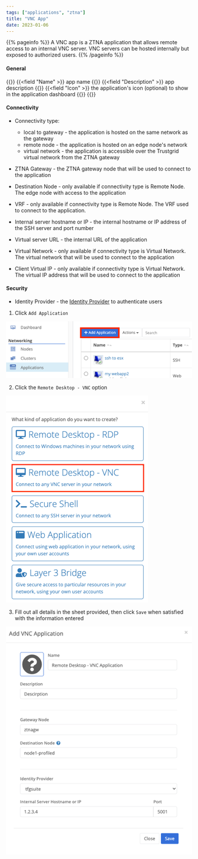 ```yaml
---
tags: ["applications", "ztna"]
title: "VNC App"
date: 2023-01-06
---
```


{{% pageinfo %}}
A VNC app is a ZTNA application that allows remote access to an internal VNC server. VNC servers can be hosted internally but exposed to authorized users.
{{% /pageinfo %}}

#### General

{{<fields>}}
{{<field "Name" >}}
app name
{{</field >}}
{{<field "Description" >}}
app description
{{</field >}}
{{<field "Icon" >}}
the application's icon (optional) to show in the application dashboard
{{</field >}}
{{</fields>}}

#### Connectivity

- Connectivity type:
  - local to gateway - the application is hosted on the same network as the gateway
  - remote node - the application is hosted on an edge node's network
  - virtual network - the application is accessible over the Trustgrid virtual network from the ZTNA gateway
- ZTNA Gateway - the ZTNA gateway node that will be used to connect to the application
- Destination Node - only available if connectivity type is Remote Node. The edge node with access to the application
- VRF - only available if connectivity type is Remote Node. The VRF used to connect to the application.

- Internal server hostname or IP - the internal hostname or IP address of the SSH server and port number

- Virtual server URL - the internal URL of the application
- Virtual Network - only available if connectivity type is Virtual Network. The virtual network that will be used to connect to the application
- Client Virtual IP - only available if connectivity type is Virtual Network. The virtual IP address that will be used to connect to the application

#### Security

- Identity Provider - the [Identity Provider](https://portal.dev.trustgrid.io/#/identity-providers) to authenticate users

1. Click `Add Application`

![img](add-app.png)

2. Click the `Remote Desktop - VNC` option

![img](vnc.png)

3. Fill out all details in the sheet provided, then click `Save` when satisfied with the information entered

![img](vnc-app.png)
